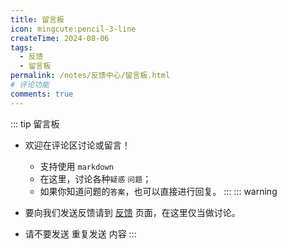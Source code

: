 ```yaml
---
title: 留言板
icon: mingcute:pencil-3-line
createTime: 2024-08-06
tags:
  - 反馈
  - 留言板
permalink: /notes/反馈中心/留言板.html
# 评论功能
comments: true
---
```


::: tip 留言板
- 欢迎在评论区讨论或留言！

  - 支持使用 `markdown`
  - 在这里，讨论各种`疑惑` `问题`；
  - 如果你知道问题的`答案`，也可以直接进行回复。
:::
::: warning
- 要向我们发送反馈请到 [反馈](/notes/反馈中心/反馈.html) 页面，在这里仅当做讨论。
- 请不要发送 重复发送 内容
:::
